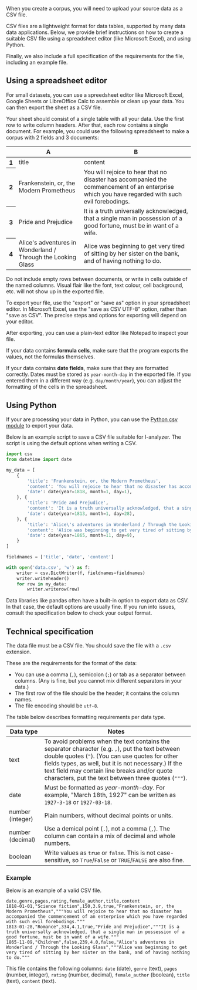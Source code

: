 When you create a corpus, you will need to upload your source data as a CSV file.

CSV files are a lightweight format for data tables, supported by many data data applications. Below, we provide brief instructions on how to create a suitable CSV file using a spreadsheet editor (like Microsoft Excel), and using Python.

Finally, we also include a full specification of the requirements for the file, including an example file.

## Using a spreadsheet editor

For small datasets, you can use a spreedsheet editor like Microsoft Excel, Google Sheets or LibreOffice Calc to assemble or clean up your data. You can then export the sheet as a CSV file.

Your sheet should consist of a single table with all your data. Use the first row to write column headers. After that, each row contains a single document. For example, you could use the following spreadsheet to make a corpus with 2 fields and 3 documents:

<table>
    <thead>
        <tr>
            <th></th>
            <th>A</th>
            <th>B</th>
        </tr>
    </thead>
    <tbody>
        <tr>
            <th>1</th>
            <td>title</td>
            <td>content</td>
        </tr>
        <tr>
            <th>2</th>
            <td>Frankenstein, or, the Modern Prometheus</td>
            <td>You will rejoice to hear that no disaster has accompanied the commencement of an enterprise which you have regarded with such evil forebodings.</td>
        </tr>
        <tr>
            <th>3</th>
            <td>Pride and Prejudice</td>
            <td>It is a truth universally acknowledged, that a single man in possession of a good fortune, must be in want of a wife.</td>
        </tr>
        <tr>
            <th>4</th>
            <td>Alice's adventures in Wonderland / Through the Looking Glass</td>
            <td>Alice was beginning to get very tired of sitting by her sister on the bank, and of having nothing to do.</td>
        </tr>
    </tbody>
</table>

Do not include empty rows between documents, or write in cells outside of the named columns. Visual flair like the font, text colour, cell background, etc. will not show up in the exported file.

To export your file, use the "export" or "save as" option in your spreadsheet editor. In Microsoft Excel, use the "save as CSV UTF-8" option, rather than "save as CSV". The precise steps and options for exporting will depend on your editor.

After exporting, you can use a plain-text editor like Notepad to inspect your file.

If your data contains **formula cells**, make sure that the program exports the values, not the formulas themselves.

If your data contains **date fields**, make sure that they are formatted correctly. Dates must be stored as `year-month-day` in the exported file. If you entered them in a different way (e.g. `day/month/year`), you can adjust the formatting of the cells in the spreadsheet.

## Using Python

If your are processing your data in Python, you can use the [Python csv module](https://docs.python.org/3/library/csv.html#module-csv) to export your data.

Below is an example script to save a CSV file suitable for I-analyzer. The script is using the default options when writing a CSV.

```python
import csv
from datetime import date

my_data = [
    {
        'title': 'Frankenstein, or, the Modern Prometheus',
        'content': 'You will rejoice to hear that no disaster has accompanied the commencement of an enterprise which you have regarded with such evil forebodings.',
        'date': date(year=1818, month=1, day=1),
    }, {
        'title': 'Pride and Prejudice',
        'content': 'It is a truth universally acknowledged, that a single man in possession of a good fortune, must be in want of a wife.',
        'date': date(year=1813, month=1, day=28),
    }, {
        'title': 'Alice\'s adventures in Wonderland / Through the Looking Glass',
        'content': 'Alice was beginning to get very tired of sitting by her sister on the bank, and of having nothing to do.',
        'date': date(year=1865, month=11, day=9),
    }
]

fieldnames = ['title', 'date', 'content']

with open('data.csv', 'w') as f:
    writer = csv.DictWriter(f, fieldnames=fieldnames)
    writer.writeheader()
    for row in my_data:
        writer.writerow(row)
```

Data libraries like pandas often have a built-in option to export data as CSV. In that case, the default options are usually fine. If you run into issues, consult the specification below to check your output format.

## Technical specification

The data file must be a CSV file. You should save the file with a `.csv` extension.

These are the requirements for the format of the data:

- You can use a comma (`,`), semicolon (`;`) or tab as a separator between columns. (Any is fine, but you cannot mix different separators in your data.)
- The first row of the file should be the header; it contains the column names.
- The file encoding should be `utf-8`.

The table below describes formatting requirements per data type.

| Data type | Notes |
|-----------|-------|
| text      | To avoid problems when the text contains the separator character (e.g. `,`), put the text between double quotes (`"`). (You can use quotes for other fields types, as well, but it is not necessary.) If the text field may contain line breaks and/or quote characters, put the text between three quotes (`"""`). |
| date      | Must be formatted as *year-month-day*. For example, "March 18th, 1927" can be written as `1927-3-18` or `1927-03-18`. |
| number (integer) | Plain numbers, without decimal points or units. |
| number (decimal) | Use a demical point (`.`), not a comma (`,`). The column can contain a mix of decimal and whole numbers. |
| boolean   | Write values as `true` or `false`. This is not case-sensitive, so `True`/`False` or `TRUE`/`FALSE` are also fine. |

### Example

Below is an example of a valid CSV file.

```csv
date,genre,pages,rating,female_author,title,content
1818-01-01,"Science fiction",150,3.9,true,"Frankenstein, or, the Modern Prometheus","""You will rejoice to hear that no disaster has accompanied the commencement of an enterprise which you have regarded with such evil forebodings."""
1813-01-28,"Romance",334,4.1,true,"Pride and Prejudice","""It is a truth universally acknowledged, that a single man in possession of a good fortune, must be in want of a wife."""
1865-11-09,"Children",false,239,4.0,false,"Alice's adventures in Wonderland / Through the Looking Glass","""Alice was beginning to get very tired of sitting by her sister on the bank, and of having nothing to do."""
```

This file contains the following columns:  `date` (date), `genre` (text), `pages` (number, integer), `rating` (number, decimal), `female_author` (boolean), `title` (text), `content` (text).
